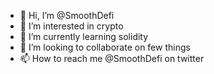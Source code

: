 - 👋 Hi, I’m @SmoothDefi
- 👀 I’m interested in crypto
- 🌱 I’m currently learning solidity
- 💞️ I’m looking to collaborate on few things
- 📫 How to reach me @SmoothDefi on twitter

<!---
SmoothDefi/SmoothDefi is a ✨ special ✨ repository because its `README.md` (this file) appears on your GitHub profile.
You can click the Preview link to take a look at your changes.
--->
